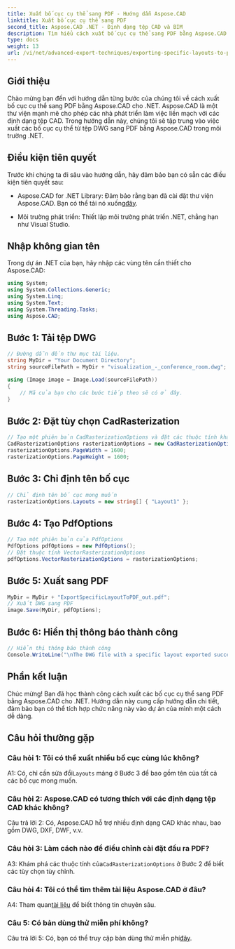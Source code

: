 ```yaml
---
title: Xuất bố cục cụ thể sang PDF - Hướng dẫn Aspose.CAD
linktitle: Xuất bố cục cụ thể sang PDF
second_title: Aspose.CAD .NET - Định dạng tệp CAD và BIM
description: Tìm hiểu cách xuất bố cục cụ thể sang PDF bằng Aspose.CAD cho .NET. Hướng dẫn từng bước để tích hợp liền mạch.
type: docs
weight: 13
url: /vi/net/advanced-export-techniques/exporting-specific-layouts-to-pdf/
---
```

## Giới thiệu

Chào mừng bạn đến với hướng dẫn từng bước của chúng tôi về cách xuất bố cục cụ thể sang PDF bằng Aspose.CAD cho .NET. Aspose.CAD là một thư viện mạnh mẽ cho phép các nhà phát triển làm việc liền mạch với các định dạng tệp CAD. Trong hướng dẫn này, chúng tôi sẽ tập trung vào việc xuất các bố cục cụ thể từ tệp DWG sang PDF bằng Aspose.CAD trong môi trường .NET.

## Điều kiện tiên quyết

Trước khi chúng ta đi sâu vào hướng dẫn, hãy đảm bảo bạn có sẵn các điều kiện tiên quyết sau:

-  Aspose.CAD for .NET Library: Đảm bảo rằng bạn đã cài đặt thư viện Aspose.CAD. Bạn có thể tải nó xuống[đây](https://releases.aspose.com/cad/net/).

- Môi trường phát triển: Thiết lập môi trường phát triển .NET, chẳng hạn như Visual Studio.

## Nhập không gian tên

Trong dự án .NET của bạn, hãy nhập các vùng tên cần thiết cho Aspose.CAD:

```csharp
using System;
using System.Collections.Generic;
using System.Linq;
using System.Text;
using System.Threading.Tasks;
using Aspose.CAD;
```

## Bước 1: Tải tệp DWG

```csharp
// Đường dẫn đến thư mục tài liệu.
string MyDir = "Your Document Directory";
string sourceFilePath = MyDir + "visualization_-_conference_room.dwg";

using (Image image = Image.Load(sourceFilePath))
{
    // Mã của bạn cho các bước tiếp theo sẽ có ở đây.
}
```

## Bước 2: Đặt tùy chọn CadRasterization

```csharp
// Tạo một phiên bản CadRasterizationOptions và đặt các thuộc tính khác nhau của nó
CadRasterizationOptions rasterizationOptions = new CadRasterizationOptions();
rasterizationOptions.PageWidth = 1600;
rasterizationOptions.PageHeight = 1600;
```

## Bước 3: Chỉ định tên bố cục

```csharp
// Chỉ định tên bố cục mong muốn
rasterizationOptions.Layouts = new string[] { "Layout1" };
```

## Bước 4: Tạo PdfOptions

```csharp
// Tạo một phiên bản của PdfOptions
PdfOptions pdfOptions = new PdfOptions();
// Đặt thuộc tính VectorRasterizationOptions
pdfOptions.VectorRasterizationOptions = rasterizationOptions;
```

## Bước 5: Xuất sang PDF

```csharp
MyDir = MyDir + "ExportSpecificLayoutToPDF_out.pdf";
// Xuất DWG sang PDF
image.Save(MyDir, pdfOptions);
```

## Bước 6: Hiển thị thông báo thành công

```csharp
// Hiển thị thông báo thành công
Console.WriteLine("\nThe DWG file with a specific layout exported successfully to PDF.\nFile saved at " + MyDir);
```

## Phần kết luận

Chúc mừng! Bạn đã học thành công cách xuất các bố cục cụ thể sang PDF bằng Aspose.CAD cho .NET. Hướng dẫn này cung cấp hướng dẫn chi tiết, đảm bảo bạn có thể tích hợp chức năng này vào dự án của mình một cách dễ dàng.

## Câu hỏi thường gặp

### Câu hỏi 1: Tôi có thể xuất nhiều bố cục cùng lúc không?

 A1: Có, chỉ cần sửa đổi`Layouts` mảng ở Bước 3 để bao gồm tên của tất cả các bố cục mong muốn.

### Câu hỏi 2: Aspose.CAD có tương thích với các định dạng tệp CAD khác không?

Câu trả lời 2: Có, Aspose.CAD hỗ trợ nhiều định dạng CAD khác nhau, bao gồm DWG, DXF, DWF, v.v.

### Câu hỏi 3: Làm cách nào để điều chỉnh cài đặt đầu ra PDF?

 A3: Khám phá các thuộc tính của`CadRasterizationOptions` ở Bước 2 để biết các tùy chọn tùy chỉnh.

### Câu hỏi 4: Tôi có thể tìm thêm tài liệu Aspose.CAD ở đâu?

 A4: Tham quan[tài liệu](https://reference.aspose.com/cad/net/) để biết thông tin chuyên sâu.

### Câu 5: Có bản dùng thử miễn phí không?

 Câu trả lời 5: Có, bạn có thể truy cập bản dùng thử miễn phí[đây](https://releases.aspose.com/).